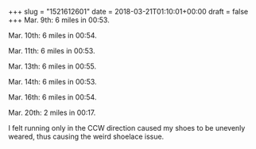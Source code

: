 +++
slug = "1521612601"
date = 2018-03-21T01:10:01+00:00
draft = false
+++
Mar. 9th: 6 miles in 00:53.

Mar. 10th: 6 miles in 00:54.

Mar. 11th: 6 miles in 00:53.

Mar. 13th: 6 miles in 00:55.

Mar. 14th: 6 miles in 00:53.

Mar. 16th: 6 miles in 00:54.

Mar. 20th: 2 miles in 00:17.

I felt running only in the CCW direction caused my shoes to be unevenly weared, thus causing the weird shoelace issue.
